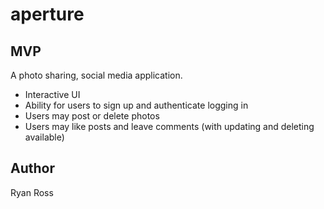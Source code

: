 # aperture

## MVP

A photo sharing, social media application.

- Interactive UI
- Ability for users to sign up and authenticate logging in
- Users may post or delete photos
- Users may like posts and leave comments (with updating and deleting available)

## Author

Ryan Ross
